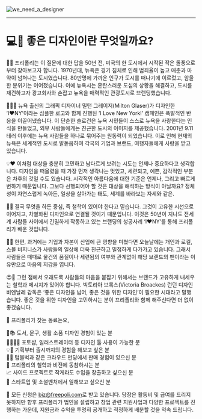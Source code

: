 ![we_need_a_designer](/images/blog/we_need_a_designer.svg)

---------------------------------------

💻🎨 좋은 디자인이란 무엇일까요?
=======================================
  
🍔🏈 프리폴리는 이 질문에 대한 답을 50년 전, 미국의 한 도시에서 시작된 작은 돌풍으로부터 찾아보고자 합니다. 1970년대, 뉴욕은 경기 침체로 인해 범죄율이 높고 매춘과 마약이 넘쳐나는 도시였습니다. 80만명에 가까운 인구가 도시를 떠나기에 이르렀고, 암울한 분위기는 이어졌습니다. 이에 뉴욕시는 혼란스러운 도심의 상황을 해결하고, 도시를 재건하고자 광고회사와 손잡고 뉴욕을 매력적인 관광도시로 브랜딩했습니다. 
  
🗽🧑‍🎨 뉴욕 출신의 그래픽 디자이너 밀턴 그레이저(Milton Glaser)가 디자인한 ‘I♥NY’이라는 심플한 로고와 함께 진행된 ’I Love New York!’ 캠페인은 폭발적인 반응을 이끌어냈습니다. 이 단순한 슬로건은 뉴욕 시민들이 스스로 뉴욕을 사랑한다는 인식을 만들었고, 외부 사람들에게는 친근한 도시의 이미지를 제공했습니다. 2001년 9.11 테러 이후에는 뉴욕 사람들을 하나로 묶어주는 원동력이 되었습니다. 이로 인해 현재의 뉴욕은 세계적인 도시로 발돋움하여 각국의 기업과 브랜드, 여행자들에게 사랑을 받고 있습니다.
  
💡❤️ 이처럼 대상을 충분히 고민하고 남다르게 보려는 시도는 언제나 중요하다고 생각합니다. 디자인을 떠올렸을 때 가장 먼저 생각나는 멋있고, 세련되고, 예쁜, 감각적인 부분은 차후의 것일 수도 있습니다. 시각적인 아름다움에 대한 기준은 언제나, 그리고 빠르게 변하기 때문입니다. 그보다 선행되어야 할 것은 대상을 해석하는 방식이 아닐까요? 정체성이 자연스럽게 녹아든, 일상을 살아가는 태도, 세계를 바라보는 자세와 같은.
  
🔑🔨 결국 무엇을 하든 중심, 즉 철학이 있어야 한다고 믿습니다. 그것이 고유한 시선으로 이어지고, 차별화된 디자인으로 연결될 것이기 때문입니다. 이것은 50년이 지나도 전세계 사람들 사이에서 긴밀하게 작동하고 있는 브랜딩의 성공사례 ‘I♥NY’를 통해 프리폴리가 배운 것입니다.
  
🧸🎁 한편, 과거에는 기업과 자본이 산업에 큰 영향을 미쳤다면 오늘날에는 개인과 로컬, 스몰 비지니스가 사람들의 일상에 더욱 친근하고 밀접하게 다가가고 있습니다. 그래서 사람들은 때때로 물건의 품질이나 세련됨의 여부와 관계없이 해당 브랜드의 팬이라는 이유만으로 마음의 지갑을 엽니다.
  
😍💓 그런 점에서 오래도록 사람들의 마음을 붙잡기 위해서는 브랜드가 고유하게 내세우는 철학과 메시지가 있어야 합니다. 빅토리아 브록스(Victoria Broackes) 런던 디자인비엔날레 감독은 ‘좋은 디자인을 넘어, 좋은 것을 위한 디자인’이 필요한 시대라고 말했습니다. 좋은 것을 위한 디자인을 고민하시는 분이 프리폴리와 함께 해주신다면 더 없이 좋겠습니다. 

  
📍 프리폴리가 찾는 동료는요,

📝📚 도서, 문구, 생활 소품 디자인 경험이 있는 분  
👩‍💻👨‍💻 포토샵, 일러스트레이터 등 디자인 툴 사용이 가능한 분  
💡🎁 기획부터 출시까지의 경험을 해보고 싶은 분  
💃🕺 텀블벅과 같은 크라우드 펀딩에서 판매 경험이 있으신 분  
🔮 프리폴리의 철학과 비전에 동참하시는 분  
📈 사이드 프로젝트로 작게라도 수입을 창출하고 싶으신 분  
👀 스타트업 및 소셜벤처에서 일해보고 싶으신 분  
  
  
📧 모든 신청은 [biz@freepoli.com](mailto:biz@freepoli.com)로 받고 있습니다. 당장은 활동비 및 급여를 드리지 못하지만 향후 프리폴리가 법인을 설립하고 창업 관련 지원사업과 다양한 프로젝트를 진행하는 가운데, 지원금과 수익을 투명히 공개하고 적정하게 배분할 것을 약속 드립니다.
